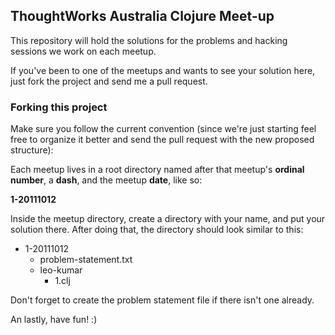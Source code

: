 ## ThoughtWorks Australia Clojure Meet-up

This repository will hold the solutions for the problems and hacking sessions we work on each meetup.

If you've been to one of the meetups and wants to see your solution here, just fork the project and send me a pull request.

### Forking this project

Make sure you follow the current convention (since we're just starting feel free to organize it better and send the pull request with the new proposed structure):

Each meetup lives in a root directory named after that meetup's **ordinal number**, a **dash**, and the meetup **date**, like so:

**1-20111012**

Inside the meetup directory, create a directory with your name, and put your solution there. After doing that, the directory should look similar to this:

*  1-20111012  
   *  problem-statement.txt  
   *  leo-kumar  
      * 1.clj 

Don't forget to create the problem statement file if there isn't one already.

An lastly, have fun! :)